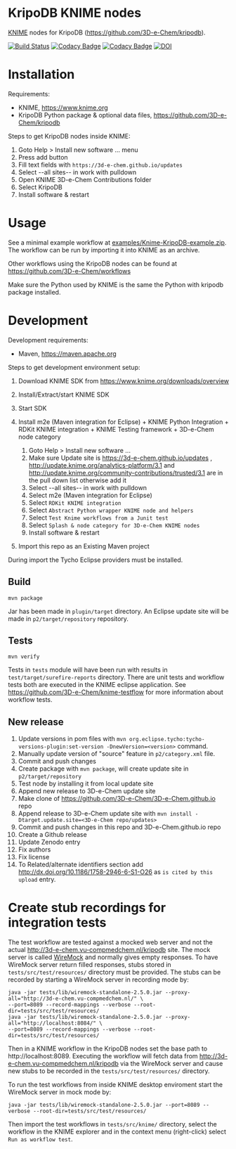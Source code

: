 # KripoDB KNIME nodes

[KNIME](http://www.knime.org) nodes for KripoDB (https://github.com/3D-e-Chem/kripodb).

[![Build Status](https://travis-ci.org/3D-e-Chem/knime-kripodb.svg?branch=master)](https://travis-ci.org/3D-e-Chem/knime-kripodb)
[![Codacy Badge](https://api.codacy.com/project/badge/Grade/bde4d072a1874e7abae252b1e46a9c3a)](https://www.codacy.com/app/3D-e-Chem/knime-kripodb?utm_source=github.com&amp;utm_medium=referral&amp;utm_content=3D-e-Chem/knime-kripodb&amp;utm_campaign=Badge_Grade)
[![Codacy Badge](https://api.codacy.com/project/badge/Coverage/bde4d072a1874e7abae252b1e46a9c3a)](https://www.codacy.com/app/3D-e-Chem/knime-kripodb?utm_source=github.com&amp;utm_medium=referral&amp;utm_content=3D-e-Chem/knime-kripodb&amp;utm_campaign=Badge_Coverage)
[![DOI](https://zenodo.org/badge/19641/3D-e-Chem/knime-kripodb.svg)](https://zenodo.org/badge/latestdoi/19641/3D-e-Chem/knime-kripodb)

# Installation

Requirements:

* KNIME, https://www.knime.org
* KripoDB Python package & optional data files, https://github.com/3D-e-Chem/kripodb

Steps to get KripoDB nodes inside KNIME:

1. Goto Help > Install new software ... menu
2. Press add button
3. Fill text fields with `https://3d-e-chem.github.io/updates`
4. Select --all sites-- in work with pulldown
5. Open KNIME 3D-e-Chem Contributions folder
6. Select KripoDB
7. Install software & restart

# Usage

See a minimal example workflow at [examples/Knime-KripoDB-example.zip](examples/Knime-KripoDB-example.zip).
The workflow can be run by importing it into KNIME as an archive.

Other workflows using the KripoDB nodes can be found at https://github.com/3D-e-Chem/workflows

Make sure the Python used by KNIME is the same the Python with kripodb package installed.

# Development

Development requirements:

* Maven, https://maven.apache.org

Steps to get development environment setup:

1. Download KNIME SDK from https://www.knime.org/downloads/overview
2. Install/Extract/start KNIME SDK
3. Start SDK
4. Install m2e (Maven integration for Eclipse) + KNIME Python Integration + RDKit KNIME integration + KNIME Testing framework + 3D-e-Chem node category

    1. Goto Help > Install new software ...
    2. Make sure Update site is https://3d-e-chem.github.io/updates ,  http://update.knime.org/analytics-platform/3.1 and http://update.knime.org/community-contributions/trusted/3.1 are in the pull down list otherwise add it
    3. Select --all sites-- in work with pulldown
    4. Select m2e (Maven integration for Eclipse)
    5. Select `RDKit KNIME integration`
    6. Select `Abstract Python wrapper KNIME node and helpers`
    7. Select `Test Knime workflows from a Junit test`
    8. Select `Splash & node category for 3D-e-Chem KNIME nodes`
    9. Install software & restart

5. Import this repo as an Existing Maven project

During import the Tycho Eclipse providers must be installed.

## Build

```
mvn package
```

Jar has been made in `plugin/target` directory.
An Eclipse update site will be made in `p2/target/repository` repository.

## Tests

```
mvn verify
```

Tests in `tests` module will have been run with results in `test/target/surefire-reports` directory.
There are unit tests and workflow tests both are executed in the KNIME eclipse application.
See https://github.com/3D-e-Chem/knime-testflow for more information about workflow tests.

## New release

1. Update versions in pom files with `mvn org.eclipse.tycho:tycho-versions-plugin:set-version -DnewVersion=<version>` command.
2. Manually update version of "source" feature in `p2/category.xml` file.
3. Commit and push changes
4. Create package with `mvn package`, will create update site in `p2/target/repository`
5. Test node by installing it from local update site
4. Append new release to 3D-e-Chem update site
  1. Make clone of https://github.com/3D-e-Chem/3D-e-Chem.github.io repo
  2. Append release to 3D-e-Chem update site with `mvn install -Dtarget.update.site=<3D-e-Chem repo/updates>`
5. Commit and push changes in this repo and 3D-e-Chem.github.io repo
6. Create a Github release
7. Update Zenodo entry
  1. Fix authors
  2. Fix license
  3. To Related/alternate identifiers section add http://dx.doi.org/10.1186/1758-2946-6-S1-O26 as `is cited by this upload` entry.

# Create stub recordings for integration tests

The test workflow are tested against a mocked web server and not the actual http://3d-e-chem.vu-compmedchem.nl/kripodb site.
The mock server is called [WireMock](http://WireMock.org/) and normally gives empty responses.
To have WireMock server return filled responses, stubs stored in `tests/src/test/resources/` directory must be provided.
The stubs can be recorded by starting a WireMock server in recording mode by:
```
java -jar tests/lib/wiremock-standalone-2.5.0.jar --proxy-all="http://3d-e-chem.vu-compmedchem.nl/" \
--port=8089 --record-mappings --verbose --root-dir=tests/src/test/resources/
java -jar tests/lib/wiremock-standalone-2.5.0.jar --proxy-all="http://localhost:8084/" \
--port=8089 --record-mappings --verbose --root-dir=tests/src/test/resources/
```

Then in a KNIME workflow in the KripoDB nodes set the base path to http://localhost:8089.
Executing the workflow will fetch data from http://3d-e-chem.vu-compmedchem.nl/kripodb  via the WireMock server and cause new stubs to be recorded in the `tests/src/test/resources/` directory.

To run the test workflows from inside KNIME desktop enviroment start the WireMock server in mock mode by:

```
java -jar tests/lib/wiremock-standalone-2.5.0.jar --port=8089 --verbose --root-dir=tests/src/test/resources/
```
Then import the test workflows in `tests/src/knime/` directory, select the workflow in the KNIME explorer and in the context menu (right-click) select `Run as workflow test`.

